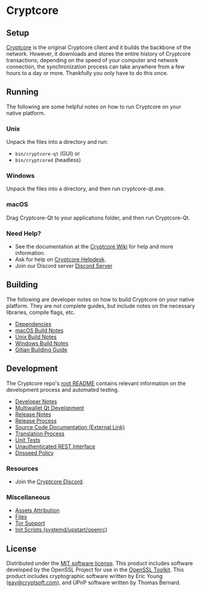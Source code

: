 Cryptcore
=============

Setup
---------------------
[Cryptcore](https://cryptcore.trade/#wallets) is the original Cryptcore client and it builds the backbone of the network. However, it downloads and stores the entire history of Cryptcore transactions; depending on the speed of your computer and network connection, the synchronization process can take anywhere from a few hours to a day or more. Thankfully you only have to do this once.

Running
---------------------
The following are some helpful notes on how to run Cryptcore on your native platform.

### Unix

Unpack the files into a directory and run:

- `bin/cryptcore-qt` (GUI) or
- `bin/cryptcored` (headless)

### Windows

Unpack the files into a directory, and then run cryptcore-qt.exe.

### macOS

Drag Cryptcore-Qt to your applications folder, and then run Cryptcore-Qt.

### Need Help?

* See the documentation at the [Cryptcore Wiki](https://github.com/Cryptcore-Project/Cryptcore/wiki)
for help and more information.
* Ask for help on [Cryptcore Helpdesk](https://cryptcore.freshdesk.com/).
* Join our Discord server [Discord Server](https://discord.cryptcore.trade)

Building
---------------------
The following are developer notes on how to build Cryptcore on your native platform. They are not complete guides, but include notes on the necessary libraries, compile flags, etc.

- [Dependencies](dependencies.md)
- [macOS Build Notes](build-osx.md)
- [Unix Build Notes](build-unix.md)
- [Windows Build Notes](build-windows.md)
- [Gitian Building Guide](gitian-building.md)

Development
---------------------
The Cryptcore repo's [root README](/README.md) contains relevant information on the development process and automated testing.

- [Developer Notes](developer-notes.md)
- [Multiwallet Qt Development](multiwallet-qt.md)
- [Release Notes](release-notes.md)
- [Release Process](release-process.md)
- [Source Code Documentation (External Link)](https://www.fuzzbawls.pw/cryptcore/doxygen/)
- [Translation Process](translation_process.md)
- [Unit Tests](unit-tests.md)
- [Unauthenticated REST Interface](REST-interface.md)
- [Dnsseed Policy](dnsseed-policy.md)

### Resources
* Join the [Cryptcore Discord](https://discord.cryptcore.trade).

### Miscellaneous
- [Assets Attribution](assets-attribution.md)
- [Files](files.md)
- [Tor Support](tor.md)
- [Init Scripts (systemd/upstart/openrc)](init.md)

License
---------------------
Distributed under the [MIT software license](/COPYING).
This product includes software developed by the OpenSSL Project for use in the [OpenSSL Toolkit](https://www.openssl.org/). This product includes
cryptographic software written by Eric Young ([eay@cryptsoft.com](mailto:eay@cryptsoft.com)), and UPnP software written by Thomas Bernard.
